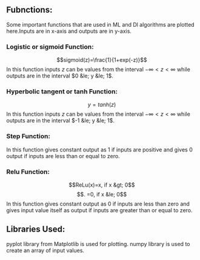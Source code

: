 ## Fubnctions:
Some important functions that are used in ML and Dl algorithms are plotted here.Inputs are in x-axis and outputs are in y-axis.
### Logistic or sigmoid Function:
$$sigmoid(z)=\frac{1}{1+exp(-z)}$$
In this function inputs $z$ can be values from the interval $-\infty < z < \infty$ while outputs are in the interval $0 &le; y &le; 1$.
### Hyperbolic tangent or tanh Function:
$$y=tanh(z)$$
In this function inputs $z$ can be values from the interval $-\infty < z < \infty$ while outputs are in the interval $-1 &le; y &le; 1$.
### Step Function:
In this function gives constant output as $1$ if inputs are positive and gives $0$ output if inputs are less than or equal to zero.
### Relu Function:
$$ReLu(x)=x, if x &gt; 0$$
$$.        =0, if x &le; 0$$
In this function gives constant output as $0$ if inputs are less than zero and gives input value  itself as output if inputs are greater than or equal to zero.

## Libraries Used:
pyplot library from Matplotlib is used for plotting.
numpy library is used to create an array of input values.
